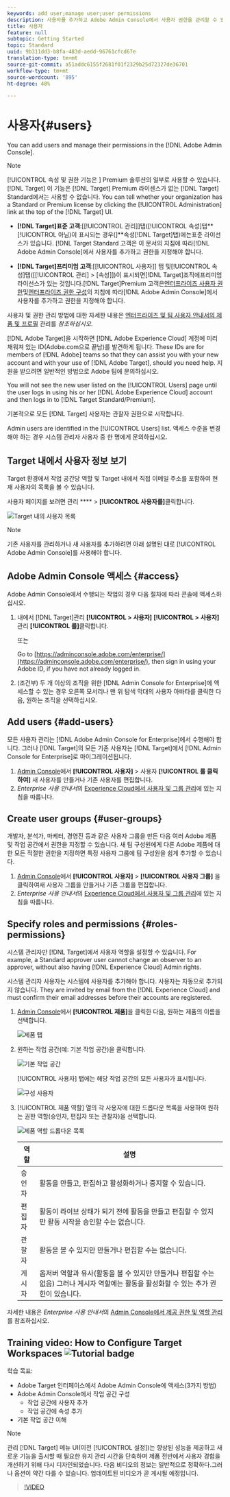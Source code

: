 ```yaml
---
keywords: add user;manage user;user permissions
description: 사용자를 추가하고 Adobe Admin Console에서 사용자 권한을 관리할 수 있습니다.
title: 사용자
feature: null
subtopic: Getting Started
topic: Standard
uuid: 9b311dd3-b8fa-483d-aedd-96761cfcd67e
translation-type: tm+mt
source-git-commit: a51addc6155f2681f01f2329b25d72327de36701
workflow-type: tm+mt
source-wordcount: '895'
ht-degree: 48%

---
```



# 사용자{#users}

You can add users and manage their permissions in the [!DNL Adobe Admin Console].

>[!NOTE]
>
>[!UICONTROL 속성 및 권한 기능은 ] Premium 솔루션의 일부로 사용할 수 있습니다. [!DNL Target] 이 기능은 [!DNL Target] Premium 라이센스가 없는 [!DNL Target] Standard에서는 사용할 수 없습니다.
>You can tell whether your organization has a Standard or Premium license by clicking the [!UICONTROL Administration] link at the top of the [!DNL Target] UI.
>
>* **[!DNL Target]표준 고객&#x200B;**:[[!UICONTROL 관리]]탭([!UICONTROL 속성]탭**[!UICONTROL 아님)이 표시되는 경우(]**속성[!DNL Target]탭)에는표준 라이선스가 있습니다. [!DNL Target Standard 고객은 이 문서의 지침에 따라[!DNL Adobe Admin Console]에서 사용자를 추가하고 권한을 지정해야 합니다.
   >
   >
* **[!DNL Target]프리미엄 고객&#x200B;**:[[!UICONTROL 사용자]] 탭 및[!UICONTROL 속성]탭([[!UICONTROL 관리] > [속성]])이 표시되면[!DNL Target]조직에프리미엄 라이선스가 있는 것입니다.[!DNL Target]Premium 고객은[엔터프라이즈 사용자 권한](/help/administrating-target/c-user-management/property-channel/property-channel.md)및[엔터프라이즈 권한 구성](/help/administrating-target/c-user-management/property-channel/properties-overview.md)의 지침에 따라[!DNL Adobe Admin Console]에서 사용자를 추가하고 권한을 지정해야 합니다.
>
>
사용자 및 권한 관리 방법에 대한 자세한 내용은 [엔터프라이즈 및 팀 사용자 안내서의 제품 및 프로필](https://helpx.adobe.com/enterprise/using/manage-products-and-profiles.html) 관리를 *참조하십시오*.

[!DNL Adobe Target]을 시작하면 [!DNL Adobe Experience Cloud] 계정에 미리 채워져 있는 ID(Adobe.com으로 끝남)를 발견하게 됩니다. These IDs are for members of [!DNL Adobe] teams so that they can assist you with your new account and with your use of [!DNL Adobe Target], should you need help. 지원을 받으려면 일반적인 방법으로 Adobe 팀에 문의하십시오.

You will not see the new user listed on the [!UICONTROL Users] page until the user logs in using his or her [!DNL Adobe Experience Cloud] account and then logs in to [!DNL Target Standard/Premium].

기본적으로 모든 [!DNL Target] 사용자는 관찰자 권한으로 시작합니다.

Admin users are identified in the [!UICONTROL Users] list. 액세스 수준을 변경해야 하는 경우 시스템 관리자 사용자 중 한 명에게 문의하십시오.

## Target 내에서 사용자 정보 보기

Target 환경에서 작업 공간당 역할 및 Target 내에서 직접 이메일 주소를 포함하여 현재 사용자의 목록을 볼 수 있습니다.

사용자 페이지를 보려면 관리 **** > **[!UICONTROL 사용자를]**&#x200B;클릭합니다.

![Target 내의 사용자 목록](/help/administrating-target/c-user-management/c-user-management/assets/user-list-target.png)

>[!NOTE]
>
>기존 사용자를 관리하거나 새 사용자를 추가하려면 아래 설명된 대로 [!UICONTROL Adobe Admin Console]를 사용해야 합니다.

## Adobe Admin Console 액세스 {#access}

Adobe Admin Console에서 수행되는 작업의 경우 다음 절차에 따라 콘솔에 액세스하십시오.

1. 내에서 [!DNL Target]관리 **[!UICONTROL > 사용자]** **[!UICONTROL > 사용자]** 관리 **[!UICONTROL 를]**&#x200B;클릭합니다.

   또는

   Go to [https://adminconsole.adobe.com/enterprise/](https://adminconsole.adobe.com/enterprise/), then sign in using your Adobe ID, if you have not already logged in.

1. (조건부) 두 개 이상의 조직을 위한 [!DNL Admin Console for Enterprise]에 액세스할 수 있는 경우 오른쪽 모서리나 맨 위 탐색 막대의 사용자 아바타를 클릭한 다음, 원하는 조직을 선택하십시오.

## Add users {#add-users}

모든 사용자 관리는 [!DNL Adobe Admin Console for Enterprise]에서 수행해야 합니다. 그러나 [!DNL Target]의 모든 기존 사용자는 [!DNL Target]에서 [!DNL Admin Console for Enterprise]로 마이그레이션됩니다.

1. [Admin Console](../../../administrating-target/c-user-management/c-user-management/user-management.md#section_79796E0227D048F59BAE0AB02E544EBE)에서 **[!UICONTROL 사용자]** > 사용자 **[!UICONTROL 를 클릭하여]** 새 사용자를 만들거나 기존 사용자를 편집합니다.
1. *Enterprise 사용 안내서*&#x200B;의 [Experience Cloud에서 사용자 및 그룹 관리](https://helpx.adobe.com/enterprise/help/users.html)에 있는 지침을 따릅니다.

## Create user groups {#user-groups}

개발자, 분석가, 마케터, 경영진 등과 같은 사용자 그룹을 만든 다음 여러 Adobe 제품 및 작업 공간에서 권한을 지정할 수 있습니다. 새 팀 구성원에게 다른 Adobe 제품에 대한 모든 적절한 권한을 지정하면 특정 사용자 그룹에 팀 구성원을 쉽게 추가할 수 있습니다.

1. [Admin Console](../../../administrating-target/c-user-management/c-user-management/user-management.md#section_79796E0227D048F59BAE0AB02E544EBE)에서 **[!UICONTROL 사용자]** > **[!UICONTROL 사용자 그룹]** 을 클릭하여새 사용자 그룹을 만들거나 기존 그룹을 편집합니다.
1. *Enterprise 사용 안내서*&#x200B;의 [Experience Cloud에서 사용자 및 그룹 관리](https://helpx.adobe.com/enterprise/help/users.html)에 있는 지침을 따릅니다.

## Specify roles and permissions {#roles-permissions}

시스템 관리자만 [!DNL Target]에서 사용자 역할을 설정할 수 있습니다. For example, a Standard approver user cannot change an observer to an approver, without also having [!DNL Experience Cloud] Admin rights.

시스템 관리자 사용자는 시스템에 사용자를 추가해야 합니다. 사용자는 자동으로 추가되지 않습니다. They are invited by email from the [!DNL Experience Cloud] and must confirm their email addresses before their accounts are registered.

1. [Admin Console](../../../administrating-target/c-user-management/c-user-management/user-management.md#section_79796E0227D048F59BAE0AB02E544EBE)에서 **[!UICONTROL 제품]**&#x200B;을 클릭한 다음, 원하는 제품의 이름을 선택합니다.

   ![제품 탭](/help/administrating-target/c-user-management/c-user-management/assets/workspace-publisher.png)

1. 원하는 작업 공간(예: 기본 작업 공간)을 클릭합니다.

   ![기본 작업 공간](/help/administrating-target/c-user-management/c-user-management/assets/default-workspace-new.png)

   [!UICONTROL 사용자] 탭에는 해당 작업 공간의 모든 사용자가 표시됩니다.

   ![구성 사용자](/help/administrating-target/c-user-management/c-user-management/assets/configuration_users-new-publisher.png)

1. [!UICONTROL 제품 역할] 열의 각 사용자에 대한 드롭다운 목록을 사용하여 원하는 권한 역할(승인자, 편집자 또는 관찰자)을 선택합니다.

   ![제품 역할 드롭다운 목록](/help/administrating-target/c-user-management/c-user-management/assets/product-role-new.png)

   | 역할 | 설명 |
   |--- |--- |
   | 승인자 | 활동을 만들고, 편집하고 활성화하거나 중지할 수 있습니다. |
   | 편집자 | 활동이 라이브 상태가 되기 전에 활동을 만들고 편집할 수 있지만 활동 시작을 승인할 수는 없습니다. |
   | 관찰자 | 활동을 볼 수 있지만 만들거나 편집할 수는 없습니다. |
   | 게시자 | 옵저버 역할과 유사(활동을 볼 수 있지만 만들거나 편집할 수는 없음) 그러나 게시자 역할에는 활동을 활성화할 수 있는 추가 권한이 있습니다. |

자세한 내용은 *Enterprise 사용 안내서*&#x200B;의 [Admin Console에서 제공 권한 및 역할 관리](https://helpx.adobe.com/enterprise/help/manage-permissions-and-roles.html)를 참조하십시오.

## Training video: How to Configure Target Workspaces ![Tutorial badge](/help/assets/tutorial.png)

학습 목표:

* Adobe Target 인터페이스에서 Adobe Admin Console에 액세스(3가지 방법)
* Adobe Admin Console에서 작업 공간 구성
   * 작업 공간에 사용자 추가
   * 작업 공간에 속성 추가
* 기본 작업 공간 이해

>[!NOTE]
>
>관리 [!DNL Target]  메뉴 UI(이전 [!UICONTROL 설정])는 향상된 성능을 제공하고 새로운 기능을 출시할 때 필요한 유지 관리 시간을 단축하며 제품 전반에서 사용자 경험을 개선하기 위해 다시 디자인되었습니다. 다음 비디오의 정보는 일반적으로 정확하다.그러나 옵션이 약간 다를 수 있습니다. 업데이트된 비디오가 곧 게시될 예정입니다.

>[!VIDEO](https://video.tv.adobe.com/v/19463/)

